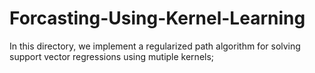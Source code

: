 # Forcasting-Using-Kernel-Learning

In this directory, we implement a regularized path algorithm for solving support vector regressions using mutiple kernels;

